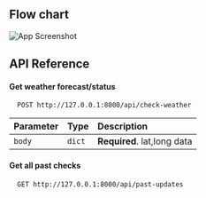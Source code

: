 
## Flow chart

![App Screenshot](https://i.imgur.com/8OCzdVZ.png)


## API Reference

#### Get weather forecast/status

```http
  POST http://127.0.0.1:8000/api/check-weather
```

| Parameter | Type     | Description                |
| :-------- | :------- | :------------------------- |
| `body` | `dict` | **Required**. lat,long data |

#### Get all past checks

```http
  GET http://127.0.0.1:8000/api/past-updates
```




